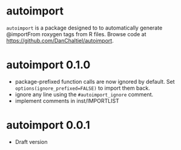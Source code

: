 
# autoimport

`autoimport` is a package designed to to automatically generate @importFrom roxygen tags from R files. Browse code at <https://github.com/DanChaltiel/autoimport>.


# autoimport 0.1.0

- package-prefixed function calls are now ignored by default. Set `options(ignore_prefixed=FALSE)` to import them back.
- ignore any line using the `#autoimport_ignore` comment.
- implement comments in inst/IMPORTLIST

# autoimport 0.0.1

- Draft version
